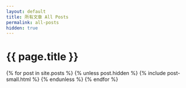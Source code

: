 ```yaml
---
layout: default
title: 所有文章 All Posts
permalink: all-posts
hidden: true
---
```

<h1>{{ page.title }}</h1>

<div class="post-preview-grid">
  {% for post in site.posts %}
    {% unless post.hidden %}
      {% include post-small.html %}
    {% endunless %}
  {% endfor %}
</div>